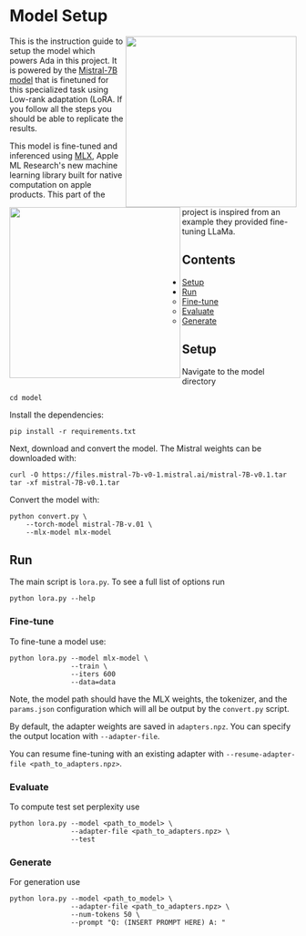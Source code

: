 # Model Setup

<img src="../assets/mistral.png" width="300" align="right">

This is the instruction guide to setup the model which powers Ada in this project. It is powered by the [Mistral-7B model](https://mistral.ai/news/announcing-mistral-7b/) that is finetuned for this specialized task using Low-rank adaptation (LoRA. If you follow all the steps you should be able to replicate the results.

<img src="../assets/mlx.png" width="300" align="left">

This model is fine-tuned and inferenced using [MLX](https://github.com/ml-explore/mlx), Apple ML Research's new machine learning library built for native computation on apple products. This part of the project is inspired from an example they provided fine-tuning LLaMa.

## Contents

* [Setup](#Setup)
* [Run](#Run)
  * [Fine-tune](#Fine-tune)
  * [Evaluate](#Evaluate)
  * [Generate](#Generate)

## Setup 

Navigate to the model directory
```
cd model
```

Install the dependencies:

```
pip install -r requirements.txt
```

Next, download and convert the model. The Mistral weights can be downloaded with:

```
curl -O https://files.mistral-7b-v0-1.mistral.ai/mistral-7B-v0.1.tar
tar -xf mistral-7B-v0.1.tar
```

Convert the model with:

```
python convert.py \
    --torch-model mistral-7B-v.01 \
    --mlx-model mlx-model
```

## Run

The main script is `lora.py`. To see a full list of options run

```
python lora.py --help
```

### Fine-tune

To fine-tune a model use:

```
python lora.py --model mlx-model \
               --train \
               --iters 600
               --data=data
```

Note, the model path should have the MLX weights, the tokenizer, and the
`params.json` configuration which will all be output by the `convert.py` script.

By default, the adapter weights are saved in `adapters.npz`. You can specify
the output location with `--adapter-file`.

You can resume fine-tuning with an existing adapter with `--resume-adapter-file
<path_to_adapters.npz>`. 

### Evaluate

To compute test set perplexity use

```
python lora.py --model <path_to_model> \
               --adapter-file <path_to_adapters.npz> \
               --test 
```

### Generate

For generation use

```
python lora.py --model <path_to_model> \
               --adapter-file <path_to_adapters.npz> \
               --num-tokens 50 \
               --prompt "Q: (INSERT PROMPT HERE) A: "
```


[^lora]: Refer to the [arXiv paper](https://arxiv.org/abs/2106.09685) for more details on LoRA.
[^llama]: Refer to the [arXiv paper](https://arxiv.org/abs/2302.13971) and [blog post](https://ai.meta.com/blog/large-language-model-llama-meta-ai/) for more details.
[^mistral]: Refer to the [blog post](https://mistral.ai/news/announcing-mistral-7b/) and [github repository](https://github.com/mistralai/mistral-src) for more details.
[^wikisql]: Refer to the [GitHub repo](https://github.com/salesforce/WikiSQL/tree/master) for more information about WikiSQL.
